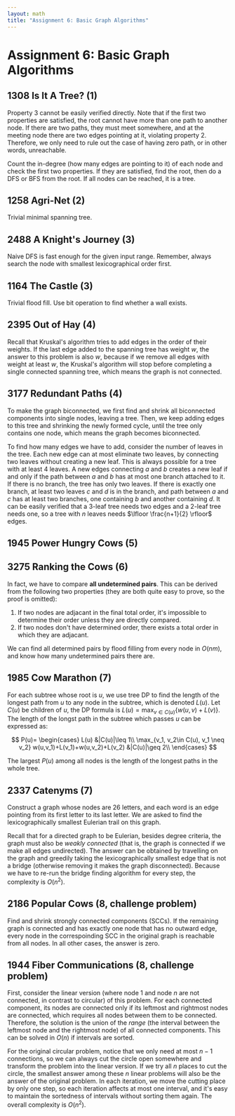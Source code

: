 ```yaml
---
layout: math
title: "Assignment 6: Basic Graph Algorithms"
---
```


# Assignment 6: Basic Graph Algorithms 

## 1308 Is It A Tree? (1) 

Property 3 cannot be easily verified directly. Note that if the first two properties are satisfied, the root cannot have more than one path to another node. If there are two paths, they must meet somewhere, and at the meeting node there are two edges pointing at it, violating property 2. Therefore, we only need to rule out the case of having zero path, or in other words, unreachable.

Count the in-degree (how many edges are pointing to it) of each node and check the first two properties. If they are satisfied, find the root, then do a DFS or BFS from the root. If all nodes can be reached, it is a tree.

## 1258 Agri-Net (2) 

Trivial minimal spanning tree.

## 2488 A Knight's Journey (3) 

Naive DFS is fast enough for the given input range. Remember, always search the node with smallest lexicographical order first.

## 1164 The Castle (3) 

Trivial flood fill. Use bit operation to find whether a wall exists.

## 2395 Out of Hay (4) 

Recall that Kruskal's algorithm tries to add edges in the order of their weights. If the last edge added to the spanning tree has weight $w$, the answer to this problem is also $w$, because if we remove all edges with weight at least $w$, the Kruskal's algorithm will stop before completing a single connected spanning tree, which means the graph is not connected.

## 3177 Redundant Paths (4) 

To make the graph biconnected, we first find and shrink all biconnected components into single nodes, leaving a tree. Then, we keep adding edges to this tree and shrinking the newly formed cycle, until the tree only contains one node, which means the graph becomes biconnected.

To find how many edges we have to add, consider the number of leaves in the tree. Each new edge can at most eliminate two leaves, by connecting two leaves without creating a new leaf. This is always possible for a tree with at least 4 leaves. A new edges connecting $a$ and $b$ creates a new leaf if and only if the path between $a$ and $b$ has at most one branch attached to it. If there is no branch, the tree has only two leaves. If there is exactly one branch, at least two leaves $c$ and $d$ is in the branch, and path between $a$ and $c$ has at least two branches, one containing $b$ and another containing $d$. It can be easily verified that a 3-leaf tree needs two edges and a 2-leaf tree needs one, so a tree with $n$ leaves needs $\lfloor \frac{n+1}{2} \rfloor$ edges.

## 1945 Power Hungry Cows (5) 

## 3275 Ranking the Cows (6)

In fact, we have to compare **all undetermined pairs**. This can be derived from the following two properties (they are both quite easy to prove, so the proof is omitted):

1. If two nodes are adjacant in the final total order, it's impossible to determine their order unless they are directly compared.
2. If two nodes don't have determined order, there exists a total order in which they are adjacant.

We can find all determined pairs by flood filling from every node in $O(nm)$, and know how many undetermined pairs there are.

## 1985 Cow Marathon (7) 

For each subtree whose root is $u$, we use tree DP to find the length of the longest path from $u$ to any node in the subtree, which is denoted $L(u)$. Let $C(u)$ be children of $u$, the DP formula is $L(u)=\max_{v\in C(u)}\lbrace w(u,v)+L(v) \rbrace$. The length of the longst path in the subtree which passes $u$ can be expressed as:

$$
P(u)=
\begin{cases}
L(u) &|C(u)|\leq 1\\
\max_{v_1, v_2\in C(u), v_1 \neq v_2} w(u,v_1)+L(v_1)+w(u,v_2)+L(v_2) &|C(u)|\geq 2\\
\end{cases}
$$

The largest $P(u)$ among all nodes is the length of the longest paths in the whole tree.

## 2337 Catenyms (7)

Construct a graph whose nodes are 26 letters, and each word is an edge pointing from its first letter to its last letter. We are asked to find the lexicographically smallest Eulerian trail on this graph.

Recall that for a directed graph to be Eulerian, besides degree criteria, the graph must also be *weakly connected* (that is, the graph is connected if we make all edges undirected). The answer can be obtained by travelling on the graph and greedily taking the lexicographically smallest edge that is not a bridge (otherwise removing it makes the graph disconnected). Because we have to re-run the bridge finding algorithm for every step, the complexity is $O(n^2)$.

## 2186 Popular Cows (8, challenge problem) 

Find and shrink strongly connected components (SCCs). If the remaining graph is connected and has exactly one node that has no outward edge, every node in the correspoinding SCC in the original graph is reachable from all nodes. In all other cases, the answer is zero.

## 1944 Fiber Communications (8, challenge problem)

First, consider the linear version (where node $1$ and node $n$ are not connected, in contrast to circular) of this problem. For each connected component, its nodes are connected only if its leftmost and rightmost nodes are connected, which requires all nodes between them to be connected. Therefore, the solution is the union of the *range* (the interval between the leftmost node and the rightmost node) of all connected components. This can be solved in $O(n)$ if intervals are sorted.

For the original circular problem, notice that we only need at most $n-1$ connections, so we can always cut the circle open somewhere and transform the problem into the linear version. If we try all $n$ places to cut the circle, the smallest answer among these $n$ linear problems will also be the answer of the original problem. In each iteration, we move the cutting place by only one step, so each iteration affects at most one interval, and it's easy to maintain the sortedness of intervals without sorting them again. The overall complexity is $O(n^2)$.